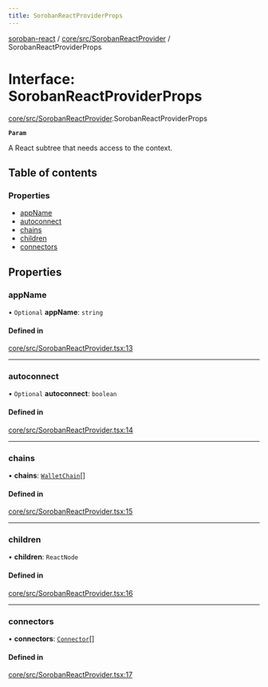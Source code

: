 ```yaml
---
title: SorobanReactProviderProps
---
```

[soroban-react](../README.md) / [core/src/SorobanReactProvider](../modules/core_src_SorobanReactProvider.md) / SorobanReactProviderProps

# Interface: SorobanReactProviderProps

[core/src/SorobanReactProvider](../modules/core_src_SorobanReactProvider.md).SorobanReactProviderProps

**`Param`**

A React subtree that needs access to the context.

## Table of contents

### Properties

- [appName](core_src_SorobanReactProvider.SorobanReactProviderProps.md#appname)
- [autoconnect](core_src_SorobanReactProvider.SorobanReactProviderProps.md#autoconnect)
- [chains](core_src_SorobanReactProvider.SorobanReactProviderProps.md#chains)
- [children](core_src_SorobanReactProvider.SorobanReactProviderProps.md#children)
- [connectors](core_src_SorobanReactProvider.SorobanReactProviderProps.md#connectors)

## Properties

### appName

• `Optional` **appName**: `string`

#### Defined in

[core/src/SorobanReactProvider.tsx:13](https://github.com/mauroepce/soroban-react/blob/546de55/packages/core/src/SorobanReactProvider.tsx#L13)

___

### autoconnect

• `Optional` **autoconnect**: `boolean`

#### Defined in

[core/src/SorobanReactProvider.tsx:14](https://github.com/mauroepce/soroban-react/blob/546de55/packages/core/src/SorobanReactProvider.tsx#L14)

___

### chains

• **chains**: [`WalletChain`](types_src.WalletChain.md)[]

#### Defined in

[core/src/SorobanReactProvider.tsx:15](https://github.com/mauroepce/soroban-react/blob/546de55/packages/core/src/SorobanReactProvider.tsx#L15)

___

### children

• **children**: `ReactNode`

#### Defined in

[core/src/SorobanReactProvider.tsx:16](https://github.com/mauroepce/soroban-react/blob/546de55/packages/core/src/SorobanReactProvider.tsx#L16)

___

### connectors

• **connectors**: [`Connector`](../modules/types_src.md#connector)[]

#### Defined in

[core/src/SorobanReactProvider.tsx:17](https://github.com/mauroepce/soroban-react/blob/546de55/packages/core/src/SorobanReactProvider.tsx#L17)
